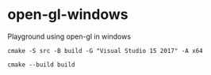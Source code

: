# open-gl-windows
Playground using open-gl in windows

`cmake -S src -B build -G "Visual Studio 15 2017" -A x64`

`cmake --build build`
